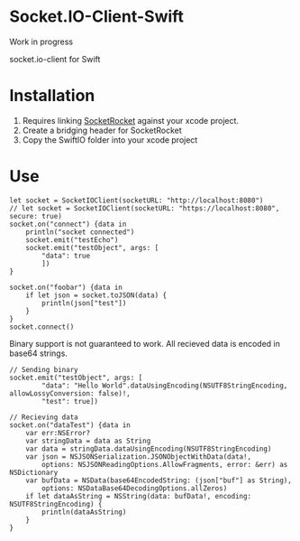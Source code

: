Socket.IO-Client-Swift
======================

Work in progress

socket.io-client for Swift

Installation
============
1. Requires linking [SocketRocket](https://github.com/square/SocketRocket) against your xcode project.
2. Create a bridging header for SocketRocket
3. Copy the SwiftIO folder into your xcode project

Use
===

```
let socket = SocketIOClient(socketURL: "http://localhost:8080")
// let socket = SocketIOClient(socketURL: "https://localhost:8080", secure: true)
socket.on("connect") {data in
    println("socket connected")
    socket.emit("testEcho")
    socket.emit("testObject", args: [
        "data": true
        ])
}

socket.on("foobar") {data in
    if let json = socket.toJSON(data) {
        println(json["test"])
    }
}
socket.connect()
```

Binary support is not guaranteed to work. All recieved data is encoded in base64 strings.
```
// Sending binary
socket.emit("testObject", args: [
        "data": "Hello World".dataUsingEncoding(NSUTF8StringEncoding, allowLossyConversion: false)!,
        "test": true])
        
// Recieving data
socket.on("dataTest") {data in
    var err:NSError?
    var stringData = data as String
    var data = stringData.dataUsingEncoding(NSUTF8StringEncoding)
    var json = NSJSONSerialization.JSONObjectWithData(data!, 
        options: NSJSONReadingOptions.AllowFragments, error: &err) as NSDictionary
    var bufData = NSData(base64EncodedString: (json["buf"] as String),
        options: NSDataBase64DecodingOptions.allZeros)
    if let dataAsString = NSString(data: bufData!, encoding: NSUTF8StringEncoding) {
        println(dataAsString)
    }
}

```

